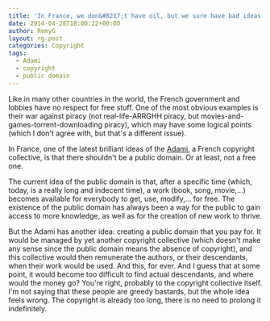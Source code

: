 ```yaml
---
title: 'In France, we don&#8217;t have oil, but we sure have bad ideas'
date: 2014-04-28T18:00:22+00:00
author: RemyG
layout: rg-post
categories: Copyright
tags:
  - Adami
  - copyright
  - public domain
---
```


Like in many other countries in the world, the French government and lobbies have no respect for free stuff. One of the most obvious examples is their war against piracy (not real-life-ARRGHH piracy, but movies-and-games-torrent-downloading piracy), which may have some logical points (which I don't agree with, but that's a different issue).

<!--more-->

In France, one of the latest brilliant ideas of the [Adami](https://fr.wikipedia.org/wiki/Soci%C3%A9t%C3%A9_civile_pour_l%27administration_des_droits_des_artistes_et_musiciens_interpr%C3%A8tes), a French copyright collective, is that there shouldn't be a public domain. Or at least, not a free one.

The current idea of the public domain is that, after a specific time (which, today, is a really long and indecent time), a work (book, song, movie,...) becomes available for everybody to get, use, modify,... for free. The existence of the public domain has always been a way for the public to gain access to more knowledge, as well as for the creation of new work to thrive.

But the Adami has another idea: creating a public domain that you pay for. It would be managed by yet another copyright collective (which doesn't make any sense since the public domain means the absence of copyright), and this collective would then remunerate the authors, or their descendants, when their work would be used. And this, for ever. And I guess that at some point, it would become too difficult to find actual descendants, and where would the money go? You're right, probably to the copyright collective itself. I'm not saying that these people are greedy bastards, but the whole idea feels wrong. The copyright is already too long, there is no need to prolong it indefinitely.
